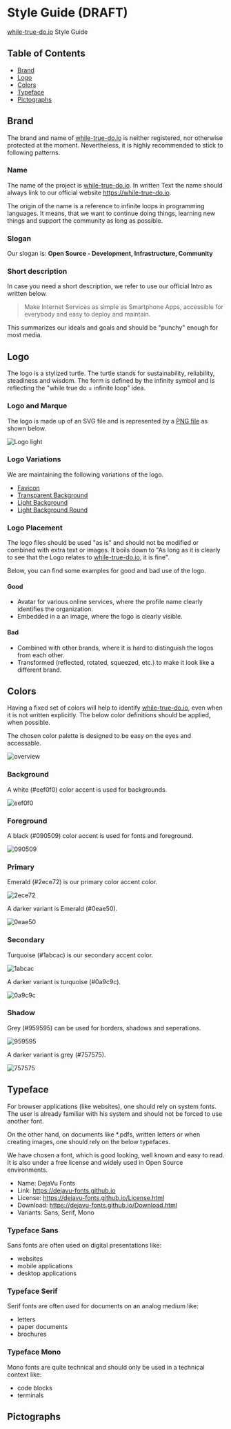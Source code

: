 # Style Guide (DRAFT)

[while-true-do.io](https://while-true-do.io) Style Guide

## Table of Contents

- [Brand](#brand)
- [Logo](#logo)
- [Colors](#colors)
- [Typeface](#typeface)
- [Pictographs](#pictographs)

## Brand

The brand and name of [while-true-do.io](https://while-true-do.io) is neither
registered, nor otherwise protected at the moment. Nevertheless, it is highly
recommended to stick to following patterns.

### Name

The name of the project is [while-true-do.io](https://while-true-do.io). In
written Text the name should always link to our official website
<https://while-true-do.io>.

The origin of the name is a reference to infinite loops in programming
languages. It means, that we want to continue doing things, learning new things
and support the community as long as possible.

### Slogan

Our slogan is: **Open Source - Development, Infrastructure, Community**

### Short description

In case you need a short description, we refer to use our official Intro as
written below.

> Make Internet Services as simple as Smartphone Apps, accessible for everybody
> and easy to deploy and maintain.

This summarizes our ideals and goals and should be "punchy" enough for most
media.

## Logo

The logo is a stylized turtle. The turtle stands for sustainability,
reliability, steadiness and wisdom. The form is defined by the infinity symbol
and is reflecting the "while true do = infinite loop" idea.

### Logo and Marque

The logo is made up of an SVG file and is represented by a
[PNG file](../assets/logo/whiletruedoio_logo_light.png) as shown below.

![Logo light](../assets/logo/whiletruedoio_logo_light.png)

### Logo Variations

We are maintaining the following variations of the logo.

- [Favicon](../assets/logo/favicon.png)
- [Transparent Background](../assets/logo/whiletruedoio_logo_trans.png)
- [Light Background](../assets/logo/whiletruedoio_logo_light.png)
- [Light Background Round](../assets/logo/whiletruedoio_logo_light_round.png)

### Logo Placement

The logo files should be used "as is" and should not be modified or combined
with extra text or images. It boils down to "As long as it is clearly to see
that the Logo relates to [while-true-do.io](https://while-true-do.io), it is
fine".

Below, you can find some examples for good and bad use of the logo.

#### Good

- Avatar for various online services, where the profile name clearly identifies
  the organization.
- Embedded in a an image, where the logo is clearly visible.

#### Bad

- Combined with other brands, where it is hard to distinguish the logos from
  each other.
- Transformed (reflected, rotated, squeezed, etc.) to make it look like a
  different brand.

## Colors

Having a fixed set of colors will help to identify
[while-true-do.io](https://while-true-do.io), even when it is not written
explicitly. The below color definitions should be applied, when possible.

The chosen color palette is designed to be easy on the eyes and accessable.

![overview](../assets/colors/col_overview.png)

### Background

A white (#eef0f0) color accent is used for backgrounds.

![eef0f0](../assets/colors/col_eef0f0.png)

### Foreground

A black (#090509) color accent is used for fonts and foreground.

![090509](../assets/colors/col_090509.png)

### Primary

Emerald (#2ece72) is our primary color accent color.

![2ece72](../assets/colors/col_2ece72.png)

A darker variant is Emerald (#0eae50).

![0eae50](../assets/colors/col_0eae50.png)

### Secondary

Turquoise (#1abcac) is our secondary accent color.

![1abcac](../assets/colors/col_1abcac.png)

A darker variant is turquoise (#0a9c9c).

![0a9c9c](../assets/colors/col_0a9c9c.png)

### Shadow

Grey (#959595) can be used for borders, shadows and seperations.

![959595](../assets/colors/col_959595.png)

A darker variant is grey (#757575).

![757575](../assets/colors/col_757575.png)

## Typeface

For browser applications (like websites), one should rely on system fonts.
The user is already familiar with his system and should not be forced to use
another font.

On the other hand, on documents like \*.pdfs, written letters or when creating
images, one should rely on the below typefaces.

We have chosen a font, which is good looking, well known and easy to read. It
is also under a free license and widely used in Open Source environments.

- Name: DejaVu Fonts
- Link: <https://dejavu-fonts.github.io>
- License: <https://dejavu-fonts.github.io/License.html>
- Download: <https://dejavu-fonts.github.io/Download.html>
- Variants: Sans, Serif, Mono

### Typeface Sans

Sans fonts are often used on digital presentations like:

- websites
- mobile applications
- desktop applications

<!-- TODO: provide example -->

### Typeface Serif

Serif fonts are often used for documents on an analog medium like:

- letters
- paper documents
- brochures

<!-- TODO: provide example -->

### Typeface Mono

Mono fonts are quite technical and should only be used in a technical context
like:

- code blocks
- terminals

<!-- TODO: provide example -->

## Pictographs

<!-- TODO: Describe which icons and pictographs are needed and used -->
